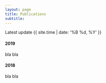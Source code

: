 ```yaml
---
layout: page
title: Publications
subtitle: 
---
```

Latest update {{ site.time | date: '%B %d, %Y' }}

#### 2019

bla bla

#### 2018

bla bla


